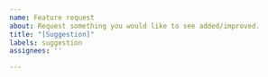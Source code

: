```yaml
---
name: Feature request
about: Request something you would like to see added/improved.
title: "[Suggestion]"
labels: suggestion
assignees: ''

---
```



